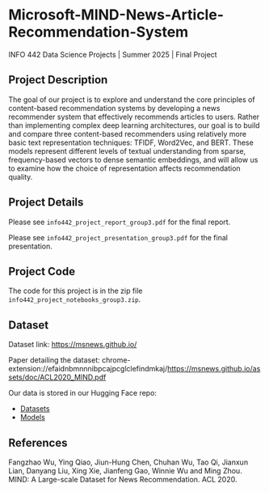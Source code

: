 # Microsoft-MIND-News-Article-Recommendation-System

INFO 442 Data Science Projects | Summer 2025 | Final Project

## Project Description
The goal of our project is to explore and understand the core principles of content-based recommendation systems by developing a news recommender system that effectively recommends articles to users. Rather than implementing complex deep learning architectures, our goal is to build and compare three content-based recommenders using relatively more basic text representation techniques: TFIDF, Word2Vec, and BERT. These models represent different levels of textual understanding from sparse, frequency-based vectors to dense semantic embeddings, and will allow us to examine how the choice of representation affects recommendation quality. 

## Project Details
Please see `info442_project_report_group3.pdf` for the final report.

Please see `info442_project_presentation_group3.pdf` for the final presentation.

## Project Code
The code for this project is in the zip file `info442_project_notebooks_group3.zip`.

## Dataset
Dataset link: https://msnews.github.io/

Paper detailing the dataset: chrome-extension://efaidnbmnnnibpcajpcglclefindmkaj/https://msnews.github.io/assets/doc/ACL2020_MIND.pdf

Our data is stored in our Hugging Face repo:
* [Datasets](https://huggingface.co/datasets/info-442/info-442/tree/main)
* [Models](https://huggingface.co/info-442/info-442/tree/main)

## References
Fangzhao Wu, Ying Qiao, Jiun-Hung Chen, Chuhan Wu, Tao Qi, Jianxun Lian, Danyang Liu, Xing Xie, Jianfeng Gao, Winnie Wu and Ming Zhou. MIND: A Large-scale Dataset for News Recommendation. ACL 2020.

